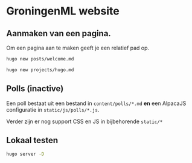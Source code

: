 # GroningenML website

## Aanmaken van een pagina.

Om een pagina aan te maken geeft je een relatief pad op.

```bash
hugo new posts/welcome.md

hugo new projects/hugo.md
```

## Polls (inactive)

Een poll bestaat uit een bestand in `content/polls/*.md` **en** een AlpacaJS configuratie in `static/js/polls/*.js`.

Verder zijn er nog support CSS en JS in bijbehorende `static/*`

## Lokaal testen

```bash
hugo server -D
```
